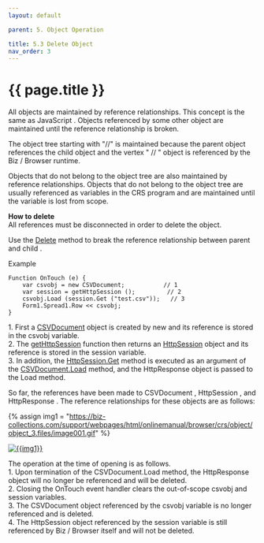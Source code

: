 ```yaml
---
layout: default

parent: 5. Object Operation

title: 5.3 Delete Object
nav_order: 3
---
```



# {{ page.title }}

All objects are maintained by reference relationships. This concept is the same as JavaScript . Objects referenced by some other object are maintained until the reference relationship is broken.

 

The object tree starting with "//" is maintained because the parent object references the child object and the vertex " // " object is referenced by the Biz / Browser runtime.

 

Objects that do not belong to the object tree are also maintained by reference relationships. Objects that do not belong to the object tree are usually referenced as variables in the CRS program and are maintained until the variable is lost from scope.

 

**How to delete** <br>
All references must be disconnected in order to delete the object.

Use the [Delete]() method to break the reference relationship between parent and child .

Example

```
Function OnTouch (e) {
    var csvobj = new CSVDocument;           // 1
    var session = getHttpSession ();         // 2
    csvobj.Load (session.Get ("test.csv"));   // 3
    Form1.Spread1.Row << csvobj;
}
```

1\. First a [CSVDocument]() object is created by new and its reference is stored in the csvobj variable. <br>
2\. The [getHttpSession]() function then returns an [HttpSession]() object and its reference is stored in the session variable. <br>
3\. In addition, the [HttpSession.Get]() method is executed as an argument of the [CSVDocument.Load]() method, and the HttpResponse object is passed to the Load method.

 

So far, the references have been made to CSVDocument , HttpSession , and HttpResponse . The reference relationships for these objects are as follows:


{% assign img1 = "https://biz-collections.com/support/webpages/html/onlinemanual/browser/crs/object/object_3.files/image001.gif" %}

<a href="{{ img1 }}" target="_blank"> <img src="{{ img1 }}" alt="{{img1}}"></a>


The operation at the time of opening is as follows. <br>
1\. Upon termination of the CSVDocument.Load method, the HttpResponse object will no longer be referenced and will be deleted. <br>
2\. Closing the OnTouch event handler clears the out-of-scope csvobj and session variables. <br>
3\. The CSVDocument object referenced by the csvobj variable is no longer referenced and is deleted. <br>
4\. The HttpSession object referenced by the session variable is still referenced by Biz / Browser itself and will not be deleted.












